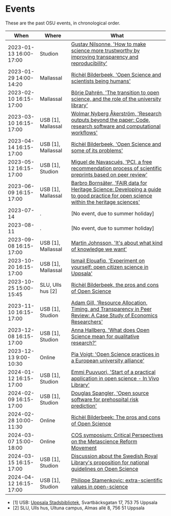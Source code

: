 # Events

These are the past OSU events, in chronological order.

When                      | Where              |What
--------------------------|--------------------|------------------------------------------------
2023-01-13 16:00-17:00    |Studion             |[Gustav Nilsonne, 'How to make science more trustworthy by improving transparency and reproducibility'](20230129_richel_bilderbeek/README.md)
2023-01-29 14:00-14:20    |Mallassal           |[Richèl Bilderbeek, 'Open Science and scientists being humans'](20230129_richel_bilderbeek/README.md)
2023-02-10 16:15-17:00    |Mallassal           |[Börje Dahrén, 'The transition to open science, and the role of the university library'](20230210_boerje_dahreen/README.md)
2023-03-10 16:15-17:00    |USB [1], Mallassal  |[Wolmar Nyberg Åkerström, 'Research outputs beyond the paper: Code, research software and computational workflows'](20230310_wolmar_nyberg_aakerstroem/README.md)
2023-04-14 16:15-17:00    |USB [1], Mallassal  |[Richèl Bilderbeek, 'Open Science and some of its problems'](20230414_richel_bilderbeek/README.md)
2023-05-12 16:15-17:00    |USB [1], Studion    |[Miguel de Navascués, 'PCI, a free recommendation process of scientific preprints based on peer review'](20230512_miguel_de_navascues/README.md)
2023-06-09 16:15-17:00    |USB [1], Mallassal  |[Barbro Bornsäter, 'FAIR data for Heritage Science: Developing a guide to good practice for open science within the heritage sciences'](20230609_barbro_bornsaeter/README.md)
2023-07-14                |.                   |[No event, due to summer holiday]
2023-08-11                |.                   |[No event, due to summer holiday]
2023-09-08 16:15-17:00    |USB [1], Mallassal  |[Martin Johnsson, 'It's about what kind of knowledge we want'](20230908_martin_johnsson/README.md)
2023-10-20 16:15-17:00    |USB [1], Mallassal  |[Ismail Elouafiq, 'Experiment on yourself: open citizen science in Uppsala'](20231020_ismail_elouafiq/README.md)
2023-10-25 15:00-15:45    |SLU, Ulls hus [2]   |[Richèl Bilderbeek, the pros and cons of Open Science](20231025_richel_bilderbeek/README.md)
2023-11-10 16:15-17:00    |USB [1], Studion    |[Adam Gill, 'Resource Allocation, Timing, and Transparency in Peer Review: A Case Study of Economics Researchers'](20231110_adam_gill/README.md)
2023-12-08 16:15-17:00    |USB [1], Studion    |[Anna Hallberg, 'What does Open Science mean for qualitative research?'](20231208_anna_hallberg/README.md)
2023-12-13 9:00-10:30     |Online              |[Pia Voigt: 'Open Science practices in a European university alliance'](https://pad.gwdg.de/gSo8Md81QyO_PhyU93h-Nw)
2024-01-12 16:15-17:00    |USB [1], Studion    |[Emmi Puuvuori, 'Start of a practical application in open science - In Vivo Library'](20240112_emmi_puuvuori/README.md)
2024-02-09 16:15-17:00    |USB [1], Studion    |[Douglas Spangler, 'Open source software for prehospital risk prediction'](20240209_douglas_spangler/README.md)
2024-02-28 10:00-11:30    |Online              |[Richèl Bilderbeek: The pros and cons of Open Science](20240228_richel_bilderbeek/README.md)
2024-03-07 15:00-18:00    |Online              |[COS symposium: Critical Perspectives on the Metascience Reform Movement](https://www.cos.io/critical-perspectives-on-the-metascience-reform-movement)
2024-03-15 16:15-17:00    |USB [1], Studion    |[Discussion about the Swedish Royal Library's proposition for national guidelines on Open Science](20240315_osu/README.md)
2024-04-12 16:15-17:00    |USB [1], Studion    |[Philippe Stamenkovic: extra-scientific values in open-science](events/20240412_philippe_stamenkovic/README.md)

 * [1] USB: [Uppsala Stadsbibliotek](https://bibliotekuppsala.se/web/arena/stadsbiblioteket), 
   Svartbäcksgatan 17, 753 75 Uppsala
 * [2] SLU, Ulls hus, Ultuna campus, Almas allé 8, 756 51 Uppsala
